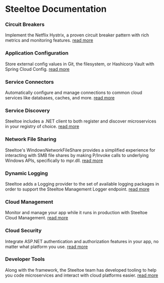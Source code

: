 # Steeltoe Documentation

### Circuit Breakers

Implement the Netflix Hystrix, a proven circuit breaker pattern with rich metrics and monitoring features.
[read more](/docs/circuitbreaker)

### Application Configuration

Store external config values in Git, the filesystem, or Hashicorp Vault with Spring Cloud Config.
[read more](/docs/configuration)

### Service Connectors

Automatically configure and manage connections to common cloud services like databases, caches, and more.
[read more](/docs/connectors)

### Service Discovery

Steeltoe includes a .NET client to both register and discover microservices in your registry of choice.
[read more](/docs/discovery)

### Network File Sharing

Steeltoe's WindowsNetworkFileShare provides a simplified experience for interacting with SMB file shares by making P/Invoke calls to underlying Windows APIs, specifically to mpr.dll.
[read more](/docs/fileshares)

### Dynamic Logging

Steeltoe adds a Logging provider to the set of available logging packages in order to support the Steeltoe Management Logger endpoint.
[read more](/docs/logging)

### Cloud Management

Monitor and manage your app while it runs in production with Steeltoe Cloud Management.
[read more](/docs/management)

### Cloud Security

Integrate ASP.NET authentication and authorization features in your app, no matter what platform you use.
[read more](/docs/security)

### Developer Tools

Along with the framework, the Steeltoe team has developed tooling to help you code microservices and interact with cloud platforms easier.
[read more](/docs/developer-tools)
